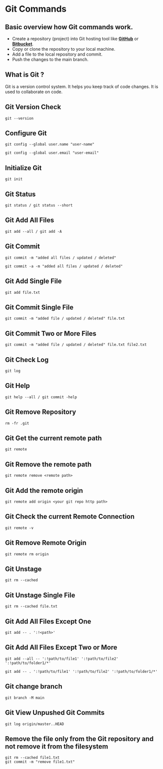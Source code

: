 # Git Commands

## Basic overview how Git commands work.

* Create a repository (project) into Git hosting tool like **[GitHub](https://github.com/)** or **[Bitbucket](https://bitbucket.org/)**.
* Copy or clone the repository to your local machine.
* Add a file to the local repository and commit.
* Push the changes to the main branch.

## What is Git ?

Git is a version control system. It helps you keep track of code changes. It is used to collaborate on code.

## Git Version Check

```
git --version
```

## Configure Git

```
git config --global user.name "user-name"
```
```
git config --global user.email "user-email"
```

## Initialize Git

```
git init
```

## Git Status

```
git status / git status --short
```

## Git Add All Files

```
git add --all / git add -A
```

## Git Commit

```
git commit -m "added all files / updated / deleted"
```

```
git commit -a -m "added all files / updated / deleted"
```

## Git Add Single File

```
git add file.txt
```

## Git Commit Single File

```
git commit -m "added file / updated / deleted" file.txt
```

## Git Commit Two or More Files

```
git commit -m "added file / updated / deleted" file.txt file2.txt
```

## Git Check Log

```
git log
```

## Git Help

```
git help --all / git commit -help
```

## Git Remove Repository

```
rm -fr .git
```

## Git Get the current remote path

```
git remote
```

## Git Remove the remote path

```
git remote remove <remote path>
```

## Git Add the remote origin

```
git remote add origin <your git repo http path>
```

## Git Check the current Remote Connection

```
git remote -v
```

## Git Remove Remote Origin

```
git remote rm origin
```

## Git Unstage

```
git rm --cached
```

## Git Unstage Single File

```
git rm --cached file.txt
```

## Git Add All Files Except One

```
git add -- . ':!<path>'
```

## Git Add All Files Except Two or More

```
git add --all -- ':!path/to/file1' ':!path/to/file2' ':!path/to/folder1/*'
```

```
git add -- . ':!path/to/file1' ':!path/to/file2' ':!path/to/folder1/*'
```

## Git change branch

```
git branch -M main
```

## Git View Unpushed Git Commits

```
git log origin/master..HEAD
```

## Remove the file only from the Git repository and not remove it from the filesystem

```
git rm --cached file1.txt
git commit -m "remove file1.txt"
```
